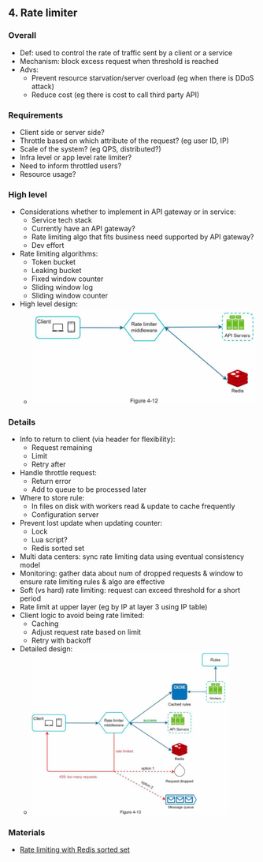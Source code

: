 ## 4. Rate limiter
### Overall
- Def: used to control the rate of traffic sent by a client or a service
- Mechanism: block excess request when threshold is reached
- Advs:
  - Prevent resource starvation/server overload (eg when there is DDoS attack)
  - Reduce cost (eg there is cost to call third party API)
### Requirements
- Client side or server side?
- Throttle based on which attribute of the request? (eg user ID, IP)
- Scale of the system? (eg QPS, distributed?)
- Infra level or app level rate limiter?
- Need to inform throttled users?
- Resource usage?
### High level
- Considerations whether to implement in API gateway or in service:
  - Service tech stack
  - Currently have an API gateway?
  - Rate limiting algo that fits business need supported by API gateway?
  - Dev effort
- Rate limiting algorithms:
  - Token bucket
  - Leaking bucket
  - Fixed window counter
  - Sliding window log
  - Sliding window counter
- High level design:
  - <img src="./resources/4.12.png"/>
### Details
- Info to return to client (via header for flexibility):
  - Request remaining
  - Limit
  - Retry after
- Handle throttle request:
  - Return error
  - Add to queue to be processed later
- Where to store rule:
  - In files on disk with workers read & update to cache frequently
  - Configuration server
- Prevent lost update when updating counter:
  - Lock
  - Lua script?
  - Redis sorted set
- Multi data centers: sync rate limiting data using eventual consistency model
- Monitoring: gather data about num of dropped requests & window to ensure rate limiting rules & algo are effective
- Soft (vs hard) rate limiting: request can exceed threshold for a short period
- Rate limit at upper layer (eg by IP at layer 3 using IP table)
- Client logic to avoid being rate limited:
  - Caching
  - Adjust request rate based on limit
  - Retry with backoff
- Detailed design:
  - <img src="./resources/4.13.png" width="400"/>
### Materials
- [Rate limiting with Redis sorted set](https://engineering.classdojo.com/blog/2015/02/06/rolling-rate-limiter/)